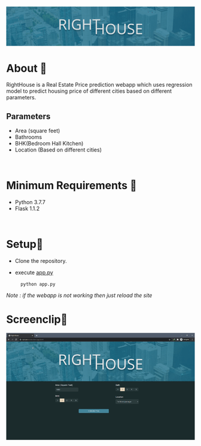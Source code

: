 ![](./client/img/head.png)

# About 📌

 RightHouse is a Real Estate Price prediction webapp which uses regression model to predict housing price of different cities based on different parameters.



## Parameters

- Area (square feet)
- Bathrooms
- BHK(Bedroom Hall Kitchen)
- Location (Based on different cities)

<br>

# Minimum Requirements 📌

- Python 3.7.7
- Flask 1.1.2

<br>

# Setup📌
- Clone the repository.
- execute [app.py](app.py)

        python app.py

*Note : if the webapp is not working then just reload the site*

# Screenclip📌

![](./client/img/ss.gif)